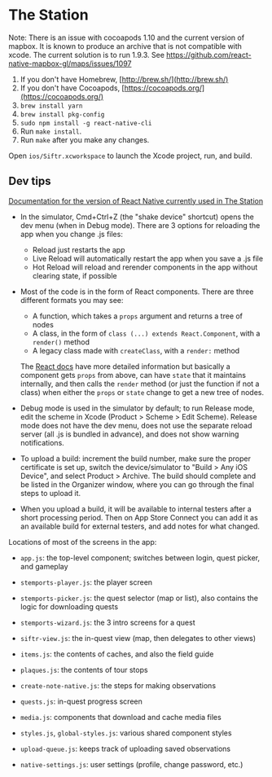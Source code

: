# The Station

Note: There is an issue with cocoapods 1.10 and the current version of mapbox. It is known to produce an archive that is not compatible with xcode. The current solution is to run 1.9.3. See 
https://github.com/react-native-mapbox-gl/maps/issues/1097


1. If you don't have Homebrew, [http://brew.sh/](http://brew.sh/)
2. If you don't have Cocoapods, [https://cocoapods.org/](https://cocoapods.org/)
3. `brew install yarn`
4. `brew install pkg-config`
5. `sudo npm install -g react-native-cli`
6. Run `make install`.
7. Run `make` after you make any changes.

Open `ios/Siftr.xcworkspace` to launch the Xcode project, run, and build.

## Dev tips

[Documentation for the version of React Native currently used in The Station](https://reactnative.dev/docs/0.60/getting-started)

  * In the simulator, Cmd+Ctrl+Z (the "shake device" shortcut) opens the dev menu (when in Debug mode). There are 3 options for reloading the app when you change .js files:

    * Reload just restarts the app
    * Live Reload will automatically restart the app when you save a .js file
    * Hot Reload will reload and rerender components in the app without clearing state, if possible

  * Most of the code is in the form of React components. There are three different formats you may see:

    * A function, which takes a `props` argument and returns a tree of nodes
    * A class, in the form of `class (...) extends React.Component`, with a `render()` method
    * A legacy class made with `createClass`, with a `render:` method

    The [React docs](https://reactjs.org/docs/state-and-lifecycle.html) have more detailed information but basically a component gets `props` from above, can have `state` that it maintains internally, and then calls the `render` method (or just the function if not a class) when either the `props` or `state` change to get a new tree of nodes.

  * Debug mode is used in the simulator by default; to run Release mode, edit the scheme in Xcode (Product > Scheme > Edit Scheme). Release mode does not have the dev menu, does not use the separate reload server (all .js is bundled in advance), and does not show warning notifications.

  * To upload a build: increment the build number, make sure the proper certificate is set up, switch the device/simulator to "Build > Any iOS Device", and select Product > Archive. The build should complete and be listed in the Organizer window, where you can go through the final steps to upload it.

  * When you upload a build, it will be available to internal testers after a short processing period. Then on App Store Connect you can add it as an available build for external testers, and add notes for what changed.

Locations of most of the screens in the app:

  * `app.js`: the top-level component; switches between login, quest picker, and gameplay

  * `stemports-player.js`: the player screen
  * `stemports-picker.js`: the quest selector (map or list), also contains the logic for downloading quests
  * `stemports-wizard.js`: the 3 intro screens for a quest

  * `siftr-view.js`: the in-quest view (map, then delegates to other views)

  * `items.js`: the contents of caches, and also the field guide
  * `plaques.js`: the contents of tour stops
  * `create-note-native.js`: the steps for making observations
  * `quests.js`: in-quest progress screen

  * `media.js`: components that download and cache media files
  * `styles.js`, `global-styles.js`: various shared component styles
  * `upload-queue.js`: keeps track of uploading saved observations

  * `native-settings.js`: user settings (profile, change password, etc.)
